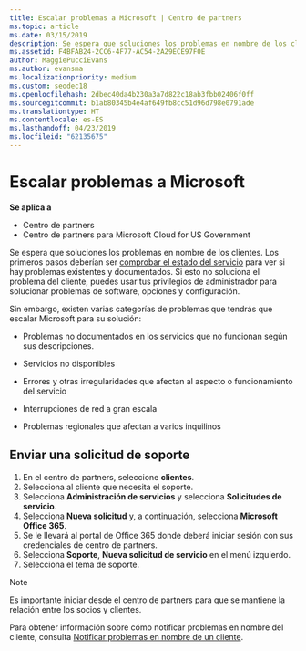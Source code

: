 ```yaml
---
title: Escalar problemas a Microsoft | Centro de partners
ms.topic: article
ms.date: 03/15/2019
description: Se espera que soluciones los problemas en nombre de los clientes. Sin embargo, existen varias categorías de aspectos que debe pasar a Microsoft a solucionar.
ms.assetid: F4BFAB24-2CC6-4F77-AC54-2A29ECE97F0E
author: MaggiePucciEvans
ms.author: evansma
ms.localizationpriority: medium
ms.custom: seodec18
ms.openlocfilehash: 2dbec40da4b230a3a7d822c18ab3fbb02406f0ff
ms.sourcegitcommit: b1ab80345b4e4af649fb8cc51d96d798e0791ade
ms.translationtype: HT
ms.contentlocale: es-ES
ms.lasthandoff: 04/23/2019
ms.locfileid: "62135675"
---
```

# <a name="escalate-problems-to-microsoft"></a>Escalar problemas a Microsoft

**Se aplica a**

-  Centro de partners
-  Centro de partners para Microsoft Cloud for US Government


Se espera que soluciones los problemas en nombre de los clientes. Los primeros pasos deberían ser [comprobar el estado del servicio](check-service-health.md) para ver si hay problemas existentes y documentados. Si esto no soluciona el problema del cliente, puedes usar tus privilegios de administrador para solucionar problemas de software, opciones y configuración.

Sin embargo, existen varias categorías de problemas que tendrás que escalar Microsoft para su solución:

-   Problemas no documentados en los servicios que no funcionan según sus descripciones.

-   Servicios no disponibles

-   Errores y otras irregularidades que afectan al aspecto o funcionamiento del servicio

-   Interrupciones de red a gran escala

-   Problemas regionales que afectan a varios inquilinos

## <a name="submit-a-support-request"></a>Enviar una solicitud de soporte

1. En el centro de partners, seleccione **clientes**.
2. Selecciona al cliente que necesita el soporte.
3. Selecciona **Administración de servicios** y selecciona **Solicitudes de servicio**.
4. Selecciona **Nueva solicitud** y, a continuación, selecciona **Microsoft Office 365**.
5. Se le llevará al portal de Office 365 donde deberá iniciar sesión con sus credenciales de centro de partners.
6. Selecciona **Soporte**, **Nueva solicitud de servicio** en el menú izquierdo.
7. Selecciona el tema de soporte.

>[!NOTE]
>Es importante iniciar desde el centro de partners para que se mantiene la relación entre los socios y clientes. 


Para obtener información sobre cómo notificar problemas en nombre del cliente, consulta [Notificar problemas en nombre de un cliente](report-problems-on-behalf-of-a-customer.md).

 

 



